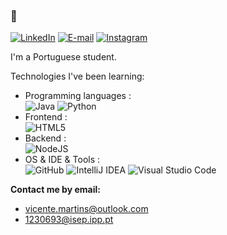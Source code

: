 ### 👋

[![LinkedIn](https://img.shields.io/badge/LinkedIn-0077B5?style=for-the-badge&logo=linkedin&logoColor=white)](https://pt.linkedin.com/in/vicente-martins-da-silva-a84331297)
[![E-mail](https://img.shields.io/badge/-Email-000?style=for-the-badge&logo=microsoft-outlook&logoColor=007BFF)](mailto:1230693@isep.ipp.pt)
[![Instagram](https://img.shields.io/badge/-Instagram-%23E4405F?style=for-the-badge&logo=instagram&logoColor=white)](https://www.instagram.com/vicente.martins28/)

I'm a Portuguese student.

Technologies I've been learning:

- Programming languages : <br />
  ![Java](https://img.shields.io/badge/java-%23ED8B00.svg?style=for-the-badge&logo=openjdk&logoColor=white)
  ![Python](https://img.shields.io/badge/python-3670A0?style=for-the-badge&logo=python&logoColor=ffdd54)
- Frontend : <br />
  ![HTML5](https://img.shields.io/badge/html5-%23E34F26.svg?style=for-the-badge&logo=html5&logoColor=white)
- Backend : <br />
  ![NodeJS](https://img.shields.io/badge/node.js-6DA55F?style=for-the-badge&logo=node.js&logoColor=white)
- OS & IDE & Tools : <br />
![GitHub](https://img.shields.io/badge/github-%23121011.svg?style=for-the-badge&logo=github&logoColor=white)
![IntelliJ IDEA](https://img.shields.io/badge/IntelliJIDEA-000000.svg?style=for-the-badge&logo=intellij-idea&logoColor=white)
![Visual Studio Code](https://img.shields.io/badge/Visual%20Studio%20Code-0078d7.svg?style=for-the-badge&logo=visual-studio-code&logoColor=white)

**Contact me by email:**
* vicente.martins@outlook.com
* 1230693@isep.ipp.pt
